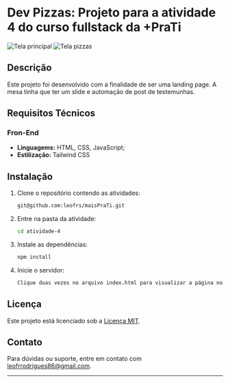# Dev Pizzas: Projeto para a atividade 4 do curso fullstack da +PraTi

![Tela principal](/assets/pizzaria.png)
![Tela pizzas](/assets/pizzaria2.png)

## Descrição

Este projeto foi desenvolvido com a finalidade de ser uma landing page. A mesa tinha que ter um slide e automação de post de testemunhas.

## Requisitos Técnicos

### Fron-End

- **Linguagems:** HTML, CSS, JavaScript;
- **Estilização:** Tailwind CSS

## Instalação

1. Clone o repositório contendo as atividades:

   ```bash
   git@github.com:leofrs/maisPraTi.git
   ```

2. Entre na pasta da atividade:

   ```bash
   cd atividade-4
   ```

3. Instale as dependências:

   ```bash
   npm install
   ```

4. Inicie o servidor:

   ```bash
   Clique duas vezes no arquivo index.html para visualizar a página no seu navegador
   ```

## Licença

Este projeto está licenciado sob a [Licença MIT](LICENSE).

## Contato

Para dúvidas ou suporte, entre em contato com [leofrrodrigues86@gmail.com](mailto:leofrrodrigues86@gmail.com).

---
